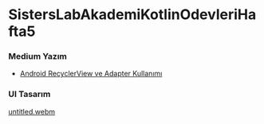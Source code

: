 # SistersLabAkademiKotlinOdevleriHafta5

### Medium Yazım
- [Android RecyclerView ve Adapter Kullanımı](https://medium.com/@yusufmendes123/androidde-recyclerview-ve-adapter-kullan%C4%B1m%C4%B1-f4a5644d19fb)

### UI Tasarım

[untitled.webm](https://github.com/mendess12/SistersLabAkademiKotlinOdevleriHafta5/assets/76566952/57ec2fc8-1450-46c1-a04e-7805b3d4bc3f)
